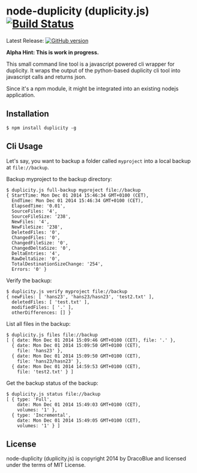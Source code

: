 # node-duplicity (duplicity.js) [![Build Status](https://secure.travis-ci.org/DracoBlue/node-duplicity.png?branch=master)](https://travis-ci.org/DracoBlue/node-duplicity)

Latest Release: [![GitHub version](https://badge.fury.io/gh/DracoBlue%2Fnode-duplicity.png)](https://github.com/DracoBlue/node-duplicity/releases)

**Alpha Hint: This is work in progress.**

This small command line tool is a javascript powered cli wrapper for duplicity. It wraps the output of the python-based
duplicity cli tool into javascript calls and returns json.

Since it's a npm module, it might be integrated into an existing nodejs application.

## Installation

``` console
$ npm install duplicity -g
```

## Cli Usage

Let's say, you want to backup a folder called `myproject` into a local backup at `file://backup`.

Backup myproject to the backup directory:
``` console
$ duplicity.js full-backup myproject file://backup
{ StartTime: Mon Dec 01 2014 15:46:34 GMT+0100 (CET),
  EndTime: Mon Dec 01 2014 15:46:34 GMT+0100 (CET),
  ElapsedTime: '0.01',
  SourceFiles: '4',
  SourceFileSize: '238',
  NewFiles: '4',
  NewFileSize: '238',
  DeletedFiles: '0',
  ChangedFiles: '0',
  ChangedFileSize: '0',
  ChangedDeltaSize: '0',
  DeltaEntries: '4',
  RawDeltaSize: '0',
  TotalDestinationSizeChange: '254',
  Errors: '0' }
```

Verify the backup:
``` console
$ duplicity.js verify myproject file://backup
{ newFiles: [ 'hans23', 'hans23/hasn23', 'test2.txt' ],
  deletedFiles: [ 'test.txt' ],
  modifiedFiles: [ '.' ],
  otherDifferences: [] }
```

List all files in the backup:
``` console
$ duplicity.js files file://backup
[ { date: Mon Dec 01 2014 15:09:46 GMT+0100 (CET), file: '.' },
  { date: Mon Dec 01 2014 15:09:50 GMT+0100 (CET),
    file: 'hans23' },
  { date: Mon Dec 01 2014 15:09:50 GMT+0100 (CET),
    file: 'hans23/hasn23' },
  { date: Mon Dec 01 2014 14:59:53 GMT+0100 (CET),
    file: 'test2.txt' } ]
```

Get the backup status of the backup:
``` console
$ duplicity.js status file://backup
[ { type: 'Full',
    date: Mon Dec 01 2014 15:49:03 GMT+0100 (CET),
    volumes: '1' },
  { type: 'Incremental',
    date: Mon Dec 01 2014 15:49:05 GMT+0100 (CET),
    volumes: '1' } ]
```

## License

node-duplicity (duplicity.js) is copyright 2014 by DracoBlue and licensed under the terms of MIT License.

